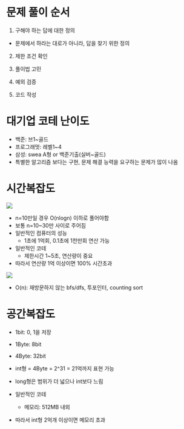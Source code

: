 # 문제 풀이 순서

1. 구해야 하는 답에 대한 정의

- 문제에서 하라는 대로가 아니라, 답을 찾기 위한 정의

2. 제한 조건 확인

3. 풀이법 고민

4. 예외 검증

5. 코드 작성

# 대기업 코테 난이도

- 백준: 브1~골드
- 프로그래멋: 레벨1~4
- 삼성: swea A형 or 백준기출(실버~골드)
- 특별한 알고리즘 보다는 구현, 문제 해결 능력을 요구하는 문제가 많이 나옴

# 시간복잡도

![](https://velog.velcdn.com/images/hanlyang0522/post/d18ab262-eb04-4754-adf4-9cfa20c41b23/image.png)

- n=10만일 경우 O(nlogn) 이하로 풀어야함
- 보통 n=10~30만 사이로 주어짐
- 일반적인 컴퓨터의 성능
  - 1초에 1억회, 0.1초에 1천만회 연산 가능
- 일반적인 코테
  - 제한시간 1~5초, 연산량이 중요
- 따라서 연산량 1억 이상이면 100% 시간초과

![](https://velog.velcdn.com/images/hanlyang0522/post/8d50140c-87d1-4081-96e6-9b99f33cc4ad/image.png)

- O(n): 재방문하지 않는 bfs/dfs, 투포인터, counting sort

# 공간복잡도

- 1bit: 0, 1을 저장
- 1Byte: 8bit
- 4Byte: 32bit

- int형 = 4Byte = 2^31 = 21억까지 표현 가능
- long형은 범위가 더 넓으나 int보다 느림

- 일반적인 코테
  - 메모리: 512MB 내외
- 따라서 int형 2억개 이상이면 메모리 초과
